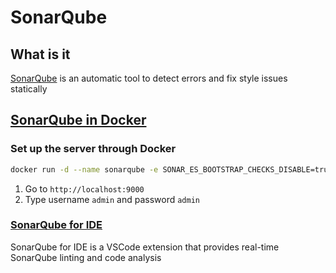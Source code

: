 # SonarQube <!-- omit in toc -->

## What is it

[SonarQube](https://www.sonarsource.com) is an automatic tool to detect errors and fix style issues statically

## [SonarQube in Docker](https://docs.sonarsource.com/sonarqube/latest/setup-and-upgrade/install-the-server/installing-sonarqube-from-docker "https://docs.sonarsource.com/sonarqube/latest/setup-and-upgrade/install-the-server/installing-sonarqube-from-docker")

### Set up the server through Docker

```bash
docker run -d --name sonarqube -e SONAR_ES_BOOTSTRAP_CHECKS_DISABLE=true -p 9000:9000 sonarqube:latest
```

1. Go to `http://localhost:9000`
2. Type username `admin` and password `admin`

### [SonarQube for IDE](https://marketplace.visualstudio.com/items?itemName=SonarSource.sonarlint-vscode "https://marketplace.visualstudio.com/items?itemName=SonarSource.sonarlint-vscode")

SonarQube for IDE is a VSCode extension that provides real-time SonarQube linting and code analysis
